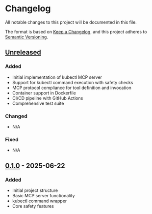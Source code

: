 # Changelog

All notable changes to this project will be documented in this file.

The format is based on [Keep a Changelog](https://keepachangelog.com/en/1.0.0/),
and this project adheres to [Semantic Versioning](https://semver.org/spec/v2.0.0.html).

## [Unreleased]

### Added
- Initial implementation of kubectl MCP server
- Support for kubectl command execution with safety checks
- MCP protocol compliance for tool definition and invocation
- Container support in Dockerfile
- CI/CD pipeline with GitHub Actions
- Comprehensive test suite

### Changed
- N/A

### Fixed
- N/A

## [0.1.0] - 2025-06-22

### Added
- Initial project structure
- Basic MCP server functionality
- kubectl command wrapper
- Core safety features

[Unreleased]: https://github.com/Joelayo/kubectl-go-mcp-server/compare/v0.1.0...HEAD
[0.1.0]: https://github.com/Joelayo/kubectl-go-mcp-server/releases/tag/v0.1.0
